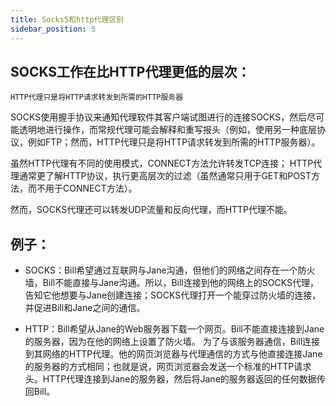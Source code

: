 ```yaml
---
title: Socks5和http代理区别
sidebar_position: 5
---
```


## SOCKS工作在比HTTP代理更低的层次：
`HTTP代理只是将HTTP请求转发到所需的HTTP服务器`

SOCKS使用握手协议来通知代理软件其客户端试图进行的连接SOCKS，然后尽可能透明地进行操作，而常规代理可能会解释和重写报头（例如，使用另一种底层协议，例如FTP；然而，HTTP代理只是将HTTP请求转发到所需的HTTP服务器）。


虽然HTTP代理有不同的使用模式，CONNECT方法允许转发TCP连接； HTTP代理通常更了解HTTP协议，执行更高层次的过滤（虽然通常只用于GET和POST方法，而不用于CONNECT方法）。

然而，SOCKS代理还可以转发UDP流量和反向代理，而HTTP代理不能。

## 例子：
* SOCKS：Bill希望通过互联网与Jane沟通，但他们的网络之间存在一个防火墙，Bill不能直接与Jane沟通。所以，Bill连接到他的网络上的SOCKS代理，告知它他想要与Jane创建连接；SOCKS代理打开一个能穿过防火墙的连接，并促进Bill和Jane之间的通信。

* HTTP：Bill希望从Jane的Web服务器下载一个网页。Bill不能直接连接到Jane的服务器，因为在他的网络上设置了防火墙。
为了与该服务器通信，Bill连接到其网络的HTTP代理。他的网页浏览器与代理通信的方式与他直接连接Jane的服务器的方式相同；也就是说，网页浏览器会发送一个标准的HTTP请求头。HTTP代理连接到Jane的服务器，然后将Jane的服务器返回的任何数据传回Bill。
